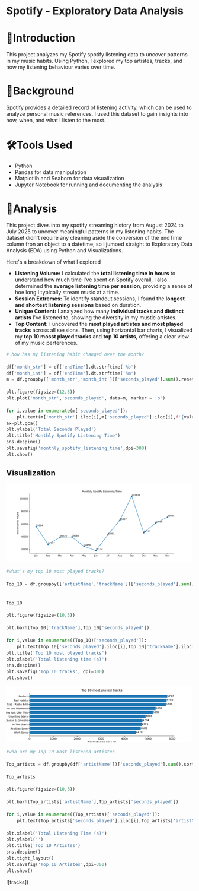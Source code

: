 # Spotify - Exploratory Data Analysis

# 📃Introduction
This project analyzes my Spotify spotify listening data to uncover patterns in my music habits. Using Python, I explored my top artistes, tracks, and how my listening behaviour varies over time.

# 🧵Background
Spotify provides a detailed record of listening activity, which can be used to analyze personal music references. I used this dataset to gain insights into how, when, and what i listen to the most.

# 🛠Tools Used
- Python
- Pandas for data manipulation
- Matplotlib and Seaborn for data visualization
- Jupyter Notebook for running and documenting the analysis

# 📍Analysis
This project dives into my spotify streaming history from August 2024 to July 2025 to uncover meaningful patterns in my listening habits. The dataset didn't require any cleaning aside the conversion of the endTime column fron an object to a datetime, so i jumoed straight to Exploratory Data Analysis (EDA) using Python and Visualizations.

Here's a breakdown of what I explored
- **Listening Volume:** I calculated the **total listening time in hours** to understand how much time I've spent on Spotify overall, I also determined the **average listening time per session**, providing a sense of hoe long I typically stream music at a time.
- **Session Extremes:** To identify standout sessions, I found the **longest and shortest listening sessions** based on duration.
- **Unique Content:** I analyzed how many **individual tracks and distinct artists** I've listened to, showing the diversity in my mustic artistes.
- **Top Content:** I uncovered the **most played artistes and most played tracks** across all sessions. Then, using horizontal bar charts, I visualized my **top 10 mosst played tracks** and **top 10 artists**, offering a clear view of my music perferences.

```python
# how has my listening habit changed over the month?

df['month_str'] = df['endTime'].dt.strftime('%b')
df['month_int'] = df['endTime'].dt.strftime('%m')
m = df.groupby(['month_str','month_int'])['seconds_played'].sum().reset_index().sort_values('month_int')

plt.figure(figsize=(12,5))
plt.plot('month_str','seconds_played', data=m, marker = 'o')

for i,value in enumerate(m['seconds_played']):
    plt.text(m['month_str'].iloc[i],m['seconds_played'].iloc[i],f'{value:.0f}', ha='left', va = 'bottom', fontsize=10)
ax=plt.gca()
plt.ylabel('Total Seconds Played')
plt.title('Monthly Spotify Listening Time')
sns.despine()
plt.savefig('monthly_spotify_listening_time',dpi=300)
plt.show()
```
Visualization
------
![listening habit](https://github.com/ObehiGift/Spotify/blob/main/monthly_spotify_listening_time.png)

```python
#what's my top 10 most played tracks?

Top_10 = df.groupby(['artistName','trackName'])['seconds_played'].sum().sort_values(ascending = True).tail(10).copy().reset_index()


Top_10

plt.figure(figsize=(10,3))

plt.barh(Top_10['trackName'],Top_10['seconds_played'])

for i,value in enumerate((Top_10)['seconds_played']):
    plt.text(Top_10['seconds_played'].iloc[i],Top_10['trackName'].iloc[i],f'{value:.0f}',ha='left',va='center')
plt.title('Top 10 most played tracks')
plt.xlabel('Total listening time (s)')
sns.despine()
plt.savefig('Top 10 tracks', dpi=300)
plt.show()
```
![tracks](https://github.com/ObehiGift/Spotify/blob/main/Top%2010%20tracks.png)

```python
#who are my Top 10 most listened artistes

Top_artists = df.groupby(df['artistName'])['seconds_played'].sum().sort_values(ascending=True).tail(10).reset_index()

Top_artists

plt.figure(figsize=(10,3))

plt.barh(Top_artists['artistName'],Top_artists['seconds_played'])

for i,value in enumerate((Top_artists)['seconds_played']):
    plt.text(Top_artists['seconds_played'].iloc[i],Top_artists['artistName'].iloc[i],f'{value:.0f}',ha='left',va='center')

plt.xlabel('Total Listening Time (s)')
plt.ylabel('')
plt.title('Top 10 Artistes')
sns.despine()
plt.tight_layout()
plt.savefig('Top_10_Artistes',dpi=300)
plt.show()
```
![tracks](
